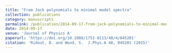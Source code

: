 ```yaml
---
title: "From Jack polynomials to minimal model spectra"
collection: publications
category: manuscripts
permalink: /publication/2014-09-17-from-jack-polynomials-to-minimal-model-spectra
date: 2014-09-17
venue: 'Journal of Physics A'
paperurl: 'https://doi.org/10.1088/1751-8113/48/4/045201'
citation: 'Ridout, D. and Wood, S.  J.Phys.A 48, 045201 (2015)'
---
```

